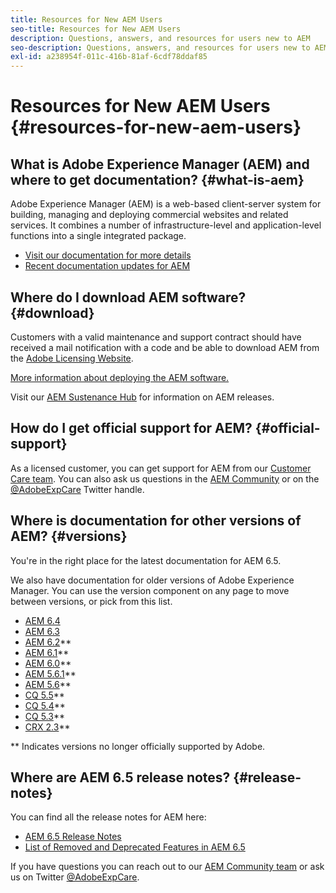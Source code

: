 ```yaml
---
title: Resources for New AEM Users
seo-title: Resources for New AEM Users
description: Questions, answers, and resources for users new to AEM
seo-description: Questions, answers, and resources for users new to AEM
exl-id: a238954f-011c-416b-81af-6cdf78ddaf85
---
```

# Resources for New AEM Users {#resources-for-new-aem-users}

## What is Adobe Experience Manager (AEM) and where to get documentation? {#what-is-aem}

Adobe Experience Manager (AEM) is a web-based client-server system for building, managing and deploying commercial websites and related services. It combines a number of infrastructure-level and application-level functions into a single integrated package.

* [Visit our documentation for more details](/help/sites-deploying/home.md)
* [Recent documentation updates for AEM](https://helpx.adobe.com/experience-manager/documentation-updates.html)

## Where do I download AEM software? {#download}

Customers with a valid maintenance and support contract should have received a mail notification with a code and be able to download AEM from the [Adobe Licensing Website](http://licensing.adobe.com/).

[More information about deploying the AEM software.](/help/sites-deploying/home.md)

Visit our [AEM Sustenance Hub](https://helpx.adobe.com/experience-manager/aem-releases-updates.html) for information on AEM releases.

## How do I get official support for AEM? {#official-support}

As a licensed customer, you can get support for AEM from our [Customer Care team](https://helpx.adobe.com/marketing-cloud/contact-support.html). You can also ask us questions in the [AEM Community](https://forums.adobe.com/community/experience-cloud/marketing-cloud/experience-manager) or on the [@AdobeExpCare](https://twitter.com/adobeexpcare) Twitter handle.

## Where is documentation for other versions of AEM? {#versions}

You're in the right place for the latest documentation for AEM 6.5.

We also have documentation for older versions of Adobe Experience Manager. You can use the version component on any page to move between versions, or pick from this list.

* [AEM 6.4](https://helpx.adobe.com/support/experience-manager/6-4.html)
* [AEM 6.3](https://helpx.adobe.com/support/experience-manager/6-3.html)
* [AEM 6.2](https://helpx.adobe.com/support/experience-manager/6-2.html)**
* [AEM 6.1](https://docs.adobe.com/docs/en/aem/6-1.html)**
* [AEM 6.0](https://docs.adobe.com/docs/en/aem/6-0.html)**
* [AEM 5.6.1](https://helpx.adobe.com/experience-manager/aem-previous-versions.html)**
* [AEM 5.6](https://helpx.adobe.com/experience-manager/aem-previous-versions.html)**
* [CQ 5.5](https://helpx.adobe.com/experience-manager/aem-previous-versions.html)**
* [CQ 5.4](https://helpx.adobe.com/experience-manager/aem-previous-versions.html)**
* [CQ 5.3](https://helpx.adobe.com/experience-manager/aem-previous-versions.html)**
* [CRX 2.3](https://helpx.adobe.com/experience-manager/aem-previous-versions.html)**

** Indicates versions no longer officially supported by Adobe.

## Where are AEM 6.5 release notes? {#release-notes}

You can find all the release notes for AEM here:

* [AEM 6.5 Release Notes](/help/release-notes/home.md)
* [List of Removed and Deprecated Features in AEM 6.5](/help/release-notes/deprecated-removed-features.md)

If you have questions you can reach out to our [AEM Community team](http://help-forums.adobe.com/content/adobeforums/en/experience-manager-forum/adobe-experience-manager.html) or ask us on Twitter [@AdobeExpCare](https://twitter.com/adobeexpcare).
